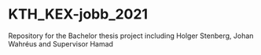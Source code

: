 # KTH_KEX-jobb_2021
Repository for the Bachelor thesis project including Holger Stenberg, Johan Wahréus and Supervisor Hamad

